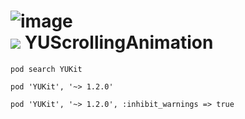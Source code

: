 ![image](https://github.com/c6357/YUScrollingAnimation/blob/master/sample.gif)
</br>
<img src=https://github.com/c6357/YUScrollingAnimation/blob/master/sample2.gif/>
YUScrollingAnimation
=================
    pod search YUKit  
  
    pod 'YUKit', '~> 1.2.0'

    pod 'YUKit', '~> 1.2.0', :inhibit_warnings => true


 

